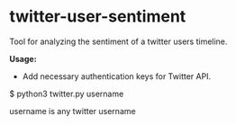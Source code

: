 # twitter-user-sentiment
Tool for analyzing the sentiment of a twitter users timeline. 

**Usage:**

- Add necessary authentication keys for Twitter API. 

$ python3 twitter.py username

username is any twitter username


